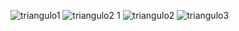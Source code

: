 


![triangulo1](https://user-images.githubusercontent.com/84752760/130337164-991f9cb5-d4bf-4b40-9785-78bb77ef4b3a.png)
![triangulo2 1](https://user-images.githubusercontent.com/84752760/130337167-45c58f74-13c3-4988-b6ff-8288c0e1baf1.png)
![triangulo2](https://user-images.githubusercontent.com/84752760/130337168-1ea5bfe3-3c22-47e1-b027-7fd37ce5c13f.png)
![triangulo3](https://user-images.githubusercontent.com/84752760/130337170-e025a81c-5fed-4768-a921-e6561f9102da.png)
